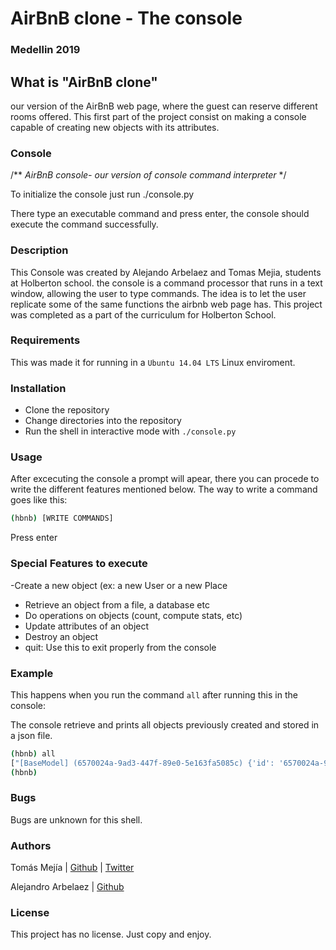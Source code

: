 # AirBnB clone - The console
### Medellin 2019

## What is "AirBnB clone"
our version of the AirBnB web page, where the guest can reserve different rooms offered. This first part of the project consist on making a console
capable of creating new objects with its attributes.

### Console

/** *AirBnB console- our version of console command interpreter* */

To initialize the console just run ./console.py

There type an executable command and press enter, the console should execute the command successfully.

### Description

This Console was created by Alejando Arbelaez and Tomas Mejia, students at Holberton school. the console is a command processor that runs in a text window, allowing the user to type commands. The idea is to let the user replicate some of the same functions the airbnb web page has. This project was completed as a part of the curriculum for Holberton School.

### Requirements

This was made it for running in a ```Ubuntu 14.04 LTS``` Linux enviroment.

### Installation

 - Clone the repository
 - Change directories into the repository
 - Run the shell in interactive mode with ```./console.py```

### Usage
After excecuting the console a prompt will apear, there you can procede to write the different features mentioned below. The way to write a command goes like this:
```bash
(hbnb) [WRITE COMMANDS]
```
Press enter

### Special Features to execute
 -Create a new object (ex: a new User or a new Place
 - Retrieve an object from a file, a database etc
 - Do operations on objects (count, compute stats, etc)
 - Update attributes of an object
 - Destroy an object
 - quit: Use this to exit properly from the console

### Example

This happens when you run the command ```all``` after running this in the console:

The console retrieve and prints all objects previously created and stored in a json file.

```bash
(hbnb) all
["[BaseModel] (6570024a-9ad3-447f-89e0-5e163fa5085c) {'id': '6570024a-9ad3-447f-89e0-5e163fa5085c', 'name': 'Holberton', 'updated_at': datetime.datetime(2020, 2, 19, 19, 26, 45, 205348), 'my_number': 89, 'created_at': datetime.datetime(2020, 2, 19, 19, 26, 45, 205216)}", "[Amenity] (b435c30a-fdef-4fba-8df6-dbd0b240cc97) {'created_at': datetime.datetime(2020, 2, 19, 10, 20, 54, 12753), 'updated_at': datetime.datetime(2020, 2, 19, 10, 20, 54, 12669), 'id': 'b435c30a-fdef-4fba-8df6-dbd0b240cc97'}", "[City] (a04dbd88-179b-4be4-8125-df08242c91f4) {'created_at': datetime.datetime(2020, 2, 19, 10, 47, 4, 535639), 'updated_at': datetime.datetime(2020, 2, 19, 10, 47, 4, 535558), 'id': 'a04dbd88-179b-4be4-8125-df08242c91f4'}"]
(hbnb)
```

### Bugs

Bugs are unknown for this shell.

### Authors

Tomás Mejía | [Github](https://github.com/towasme/) | [Twitter](https://twitter.com/towasme)

Alejandro Arbelaez | [Github](https://github.com/AlejandroArbelaez21) 

### License

This project has no license. Just copy and enjoy.
